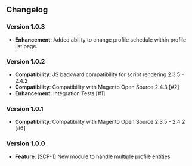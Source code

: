 ## Changelog

### Version 1.0.3
- **Enhancement**: Added ability to change profile schedule within profile list page.

### Version 1.0.2
- **Compatibility**: JS backward compatibility for script rendering 2.3.5 - 2.4.2
- **Compatibility**: Compatibility with Magento Open Source 2.4.3 [#2]
- **Enhancement**: Integration Tests [#1]

### Version 1.0.1
- **Compatibility**: Compatibility with Magento Open Source 2.3.5 - 2.4.2 [#6]

### Version 1.0.0
- **Feature**: [SCP-1] New module to handle multiple profile entities.
